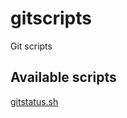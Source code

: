 gitscripts
==========

Git scripts

Available scripts
-----------------

[gitstatus.sh](doc/gitstatus.md)
